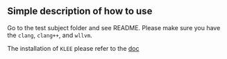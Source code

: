 ## Simple description of how to use
Go to the test subject folder and see README. Please make sure you have the `clang`, `clang++`, and `wllvm`.

The installation of `KLEE` please refer to the [doc](https://klee-se.org/build/build-llvm13/)
